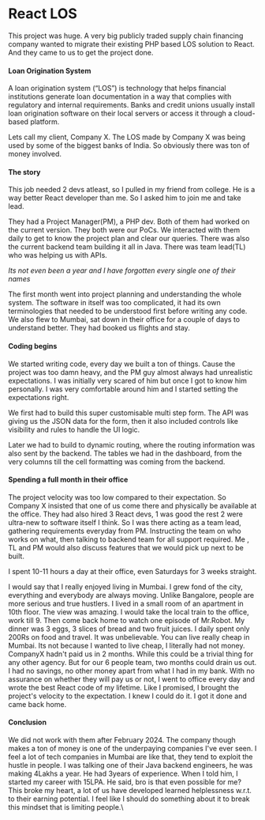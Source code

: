 # React LOS

This project was huge. A very big publicly traded supply chain financing company wanted to migrate their existing PHP based LOS solution to React. And they came to us to get the project done.

#### Loan Origination System

A loan origination system (“LOS”) is technology that helps financial institutions generate loan documentation in a way that complies with regulatory and internal requirements. Banks and credit unions usually install loan origination software on their local servers or access it through a cloud-based platform.

Lets call my client, Company X. The LOS made by Company X was being used by some of the biggest banks of India. So obviously there was ton of money involved.

#### The story

This job needed 2 devs atleast, so I pulled in my friend from college. He is a way better React developer than me. So I asked him to join me and take lead.

They had a Project Manager(PM), a PHP dev. Both of them had worked on the current version. They both were our PoCs. We interacted with them daily to get to know the project plan and clear our queries. There was also the current backend team building it all in Java. There was team lead(TL) who was helping us with APIs.&#x20;

_Its not even been a year and I have forgotten every single one of their names_

The first month went into project planning and understanding the whole system. The software in itself was too complicated, it had its own terminologies that needed to be understood first before writing any code. We also flew to Mumbai, sat down in their office for a couple of days to understand better. They had booked us flights and stay.

#### Coding begins

We started writing code, every day we built a ton of things. Cause the project was too damn heavy, and  the PM guy almost always had unrealistic expectations. I was initially very scared of him but once I got to know him personally. I was very comfortable around him and I started setting the expectations right.

We first had to build this super customisable multi step form. The API was giving us the JSON data for the form, then it also included controls like visibility and rules to handle the UI logic.

Later we had to build to dynamic routing, where the routing information was also sent by the backend. The tables we had in the dashboard, from the very columns till the cell formatting was coming from the backend.

#### Spending a full month in their office

The project velocity was too low compared to their expectation. So Company X insisted that one of us come there and physically be available at the office. They had also hired 3 React devs, 1 was good the rest 2 were ultra-new to software itself I think. So I was there acting as a team lead, gathering requirements everyday from PM. Instructing the team on who works on what, then talking to backend team for all support required. Me , TL and PM would also discuss features that we would pick up next to be built.

I spent 10-11 hours a day at their office, even Saturdays for 3 weeks straight.

I would say that I really enjoyed living in Mumbai. I grew fond of the city, everything and everybody are always moving. Unlike Bangalore, people are more serious and true hustlers. I lived in a small room of an apartment in 10th floor. The view was amazing. I would take the local train to the office, work till 9. Then come back home to watch one episode of Mr.Robot. My dinner was 3 eggs, 3 slices of bread and two fruit juices. I daily spent only 200Rs on food and travel. It was unbelievable. You can live really cheap in Mumbai. Its not because I wanted to live cheap, I literally had not money. CompanyX hadn't paid us in 2 months. While this could be a trivial thing for any other agency. But for our 6 people team, two months could drain us out. I had no savings, no other money apart from what I had in my bank. With no assurance on whether they will pay us or not, I went to office every day and wrote the best React code of my lifetime. Like I promised, I brought the project's velocity to the expectation. I knew I could do it. I got it done and came back home.

#### Conclusion

We did not work with them after February 2024. The company though makes a ton of money is one of the underpaying companies I've ever seen. I feel a lot of tech companies in Mumbai are like that, they tend to exploit the hustle in people. I was talking one of their Java backend engineers, he was making 4Lakhs a year. He had 3years of experience. When I told him, I started my career with 15LPA. He said, bro is that even possible for me? This broke my heart, a lot of us have developed learned helplessness w.r.t. to their earning potential. I feel like I should do something about it to break this mindset that is limiting people.\
